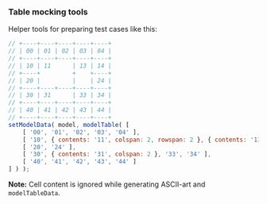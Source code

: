 ### Table mocking tools

Helper tools for preparing test cases like this:
 
```javascript
// +----+----+----+----+----+
// | 00 | 01 | 02 | 03 | 04 |
// +----+----+----+----+----+
// | 10 | 11      | 13 | 14 |
// +----+         +    +----+
// | 20 |         |    | 24 |
// +----+----+----+----+----+
// | 30 | 31      | 33 | 34 |
// +----+----+----+----+----+
// | 40 | 41 | 42 | 43 | 44 |
// +----+----+----+----+----+
setModelData( model, modelTable( [
    [ '00', '01', '02', '03', '04' ],
    [ '10', { contents: '11', colspan: 2, rowspan: 2 }, { contents: '13', rowspan: 2 }, '14' ],
    [ '20', '24' ],
    [ '30', { contents: '31', colspan: 2 }, '33', '34' ],
    [ '40', '41', '42', '43', '44' ]
] ) );
```

**Note:** Cell content is ignored while generating ASCII-art and `modelTableData`.  
